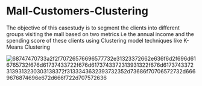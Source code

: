 # Mall-Customers-Clustering
The objective of this casestudy is to segment the clients into different groups visiting the mall based on two metrics i.e the annual income and the spending score of these clients using Clustering model techniques like K-Means Clustering

![68747470733a2f2f70726576696577732e31323372662e636f6d2f696d616765732f676d61737433722f676d6173743372313931322f676d61737433723139313230303138372f3133343632393732352d73686f70706572732d6669676874696e672d666f722d707572636](https://user-images.githubusercontent.com/88396377/145415309-4a884eda-9c49-4dc6-9d99-f4a1f01d115f.jpeg)

